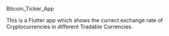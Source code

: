 Bitcoin_Ticker_App

This is a Flutter app which shows the currect exchange rate of Cryptocurrencies in different Tradable Currencies. 
